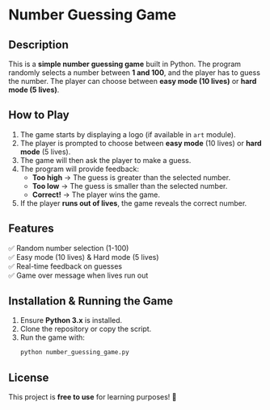 # Number Guessing Game

## Description

This is a **simple number guessing game** built in Python. The program randomly selects a number between **1 and 100**, and the player has to guess the number. The player can choose between **easy mode (10 lives)** or **hard mode (5 lives)**.

## How to Play

1. The game starts by displaying a logo (if available in `art` module).
2. The player is prompted to choose between **easy mode** (10 lives) or **hard mode** (5 lives).
3. The game will then ask the player to make a guess.
4. The program will provide feedback:
   - **Too high** → The guess is greater than the selected number.
   - **Too low** → The guess is smaller than the selected number.
   - **Correct!** → The player wins the game.
5. If the player **runs out of lives**, the game reveals the correct number.

## Features

✅ Random number selection (1-100)\
✅ Easy mode (10 lives) & Hard mode (5 lives)\
✅ Real-time feedback on guesses\
✅ Game over message when lives run out

## Installation & Running the Game

1. Ensure **Python 3.x** is installed.
2. Clone the repository or copy the script.
3. Run the game with:
   ```sh
   python number_guessing_game.py
   ```

## License

This project is **free to use** for learning purposes! 🚀

